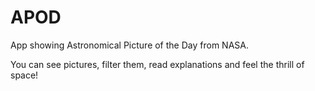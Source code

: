 # APOD

App showing Astronomical Picture of the Day from NASA.

You can see pictures, filter them, read explanations and feel the thrill of space!
